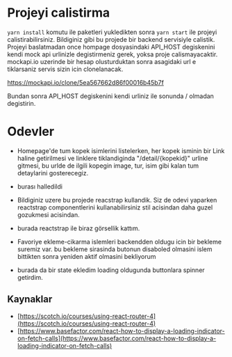 #  Projeyi calistirma

`yarn install` komutu ile paketleri yukledikten sonra `yarn start` ile projeyi calistirabilirsiniz.
Bildiginiz gibi bu projede bir backend servisiyle calistik. Projeyi baslatmadan once hompage dosyasindaki API_HOST degiskenini kendi mock api urlinizle degistirmeniz gerek, yoksa proje calismayacaktir. mockapi.io uzerinde bir hesap olusturduktan sonra asagidaki url e tiklarsaniz servis sizin icin clonelanacak.

https://mockapi.io/clone/5ea567662d86f00016b45b7f

Bundan sonra API_HOST degiskenini kendi urliniz ile sonunda / olmadan degistirin.


# Odevler

 - Homepage'de tum kopek isimlerini listelerken, her kopek isminin bir Link haline getirilmesi ve linklere tiklandiginda "/detail/{kopekid}" urline gitmesi, bu urlde de ilgili kopegin image, tur, isim gibi kalan tum detaylarini gosterecegiz.

 - burası halledildi 

 - Bildiginiz uzere bu projede reacstrap kullandik. Siz de odevi yaparken reactstrap componentlerini kullanabilirsiniz stil acisindan daha guzel gozukmesi acisindan.

  - burada reactstrap ile biraz görsellik kattım. 

 - Favoriye ekleme-cikarma islemleri backendden oldugu icin bir bekleme suremiz var. bu bekleme sirasinda butonun disaboled olmasini islem bittikten sonra yeniden aktif olmasini bekliyorum
 
- burada da bir state ekledim loading oldugunda buttonlara spinner getirdim.

## Kaynaklar

- [https://scotch.io/courses/using-react-router-4](https://scotch.io/courses/using-react-router-4)
- [https://www.basefactor.com/react-how-to-display-a-loading-indicator-on-fetch-calls](https://www.basefactor.com/react-how-to-display-a-loading-indicator-on-fetch-calls)
